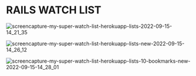 # RAILS WATCH LIST

![screencapture-my-super-watch-list-herokuapp-lists-2022-09-15-14_21_35](https://user-images.githubusercontent.com/98619821/190321609-571f3c29-09a5-4e2b-a985-b6174f3934ba.png)

![screencapture-my-super-watch-list-herokuapp-lists-new-2022-09-15-14_26_12](https://user-images.githubusercontent.com/98619821/190321540-3c983952-4362-49db-90b8-90c43a1daa64.png)

![screencapture-my-super-watch-list-herokuapp-lists-10-bookmarks-new-2022-09-15-14_28_01](https://user-images.githubusercontent.com/98619821/190321779-c9e38b1e-a96f-4541-b521-359283d16f44.png)
